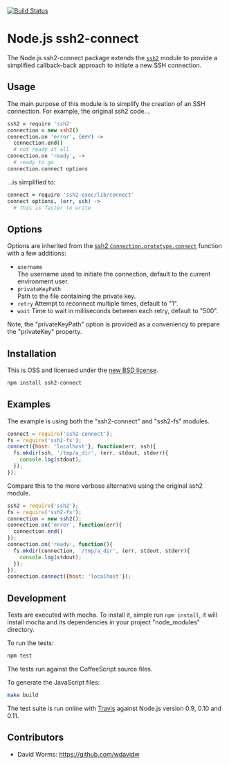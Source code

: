 [![Build Status](https://secure.travis-ci.org/wdavidw/node-ssh2-connect.png)][travis]

# Node.js ssh2-connect

The Node.js ssh2-connect package extends the [`ssh2`][ssh2] module to provide 
a simplified callback-back approach to initiate a new SSH connection.

## Usage

The main purpose of this module is to simplify the creation of an SSH 
connection. For example, the original ssh2 code...

```coffee
ssh2 = require 'ssh2'
connection = new ssh2()
connection.on 'error', (err) ->
  connection.end()
  # not ready at all
connection.on 'ready', ->
  # ready to go
connection.connect options
```

...is simplified to:

```coffee
connect = require 'ssh2-exec/lib/connect'
connect options, (err, ssh) ->
  # this is faster to write
```

## Options

Options are inherited from the [ssh2 `Connection.prototype.connect`][connect]
function with a few additions:

-   `username`   
    The username used to initiate the connection, default to the current
    environment user.
-   `privateKeyPath`   
    Path to the file containing the private key.   
-   `retry`
    Attempt to reconnect multiple times, default to "1".   
-   `wait`
    Time to wait in milliseconds between each retry, default to "500".  

Note, the "privateKeyPath" option is provided as a conveniency to  prepare the 
"privateKey" property.

## Installation

This is OSS and licensed under the [new BSD license][license].

```bash
npm install ssh2-connect
```

## Examples

The example is using both the "ssh2-connect" and "ssh2-fs" modules.

```js
connect = require('ssh2-connect');
fs = require('ssh2-fs');
connect({host: 'localhost'}, function(err, ssh){
  fs.mkdir(ssh, '/tmp/a_dir', (err, stdout, stderr){
    console.log(stdout);
  });
});
```

Compare this to the more verbose alternative using the original ssh2 module.

```js
ssh2 = require('ssh2');
fs = require('ssh2-fs');
connection = new ssh2();
connection.on('error', function(err){
  connection.end()
});
connection.on('ready', function(){
  fs.mkdir(connection, '/tmp/a_dir', (err, stdout, stderr){
    console.log(stdout);
  });
});
connection.connect({host: 'localhost'});
```

## Development

Tests are executed with mocha. To install it, simple run `npm install`, it will install
mocha and its dependencies in your project "node_modules" directory.

To run the tests:
```bash
npm test
```

The tests run against the CoffeeScript source files.

To generate the JavaScript files:
```bash
make build
```

The test suite is run online with [Travis][travis] against Node.js version 0.9, 
0.10 and 0.11.

## Contributors

*   David Worms: <https://github.com/wdavidw>

[travis]: http://travis-ci.org/wdavidw/node-ssh2-connect
[ssh2]: https://github.com/mscdex/ssh2
[connect]: https://github.com/mscdex/ssh2
[license]: https://github.com/wdavidw/node-ssh2-connect/blob/master/LICENSE.md

